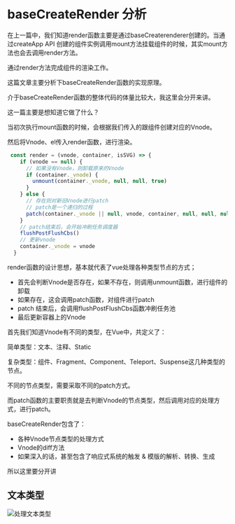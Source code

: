 # baseCreateRender 分析

在上一篇中，我们知道render函数主要是通过baseCreaterenderer创建的。当通过createApp API 创建的组件实例调用mount方法挂载组件的时候，其实mount方法也会去调用render方法。

通过render方法完成组件的渲染工作。



这篇文章主要分析下baseCreateRender函数的实现原理。

介于baseCreateRender函数的整体代码的体量比较大，我这里会分开来讲。

这一篇主要是想知道它做了什么？



当初次执行mount函数的时候，会根据我们传入的跟组件创建对应的Vnode。

然后将Vnode、el传入render函数，进行渲染。



```javascript
 const render = (vnode, container, isSVG) => {
    if (vnode == null) {
      // 如果没有Vnode，则卸载原来的Vnode
      if (container._vnode) {
        unmount(container._vnode, null, null, true)
      }
    } else {
      // 存在则对新旧Vnode进行patch
      // patch是一个递归的过程
      patch(container._vnode || null, vnode, container, null, null, null, isSVG)
    }
    // patch结束后，会开始冲刷任务调度器
    flushPostFlushCbs()
    // 更新vnode
    container._vnode = vnode
  }
```

render函数的设计思想，基本就代表了vue处理各种类型节点的方式；



- 首先会判断Vnode是否存在，如果不存在，则调用unmount函数，进行组件的卸载
- 如果存在，这会调用patch函数，对组件进行patch
- patch 结束后，会调用flushPostFlushCbs函数冲刷任务池
- 最后更新容器上的Vnode



首先我们知道Vnode有不同的类型，在Vue中，共定义了：

简单类型：文本、注释、Static

复杂类型：组件、Fragment、Component、Teleport、Suspense这几种类型的节点。

不同的节点类型，需要采取不同的patch方式。

而patch函数的主要职责就是去判断Vnode的节点类型，然后调用对应的处理方式，进行patch。



baseCreateRender包含了：

- 各种Vnode节点类型的处理方式
- Vnode的diff方法
- 如果深入的话，甚至包含了响应式系统的触发 & 模版的解析、转换、生成

所以这里要分开讲



## 文本类型

![处理文本类型](/Users/xuguorui/study/Vue3-NB/docs/02_runtime-core/processText.png)









